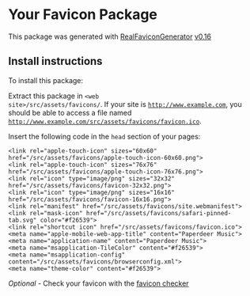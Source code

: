 # Your Favicon Package

This package was generated with [RealFaviconGenerator](https://realfavicongenerator.net/) [v0.16](https://realfavicongenerator.net/change_log#v0.16)

## Install instructions

To install this package:

Extract this package in <code>&lt;web site&gt;/src/assets/favicons/</code>. If your site is <code>http://www.example.com</code>, you should be able to access a file named <code>http://www.example.com/src/assets/favicons/favicon.ico</code>.

Insert the following code in the `head` section of your pages:

    <link rel="apple-touch-icon" sizes="60x60" href="/src/assets/favicons/apple-touch-icon-60x60.png">
    <link rel="apple-touch-icon" sizes="76x76" href="/src/assets/favicons/apple-touch-icon-76x76.png">
    <link rel="icon" type="image/png" sizes="32x32" href="/src/assets/favicons/favicon-32x32.png">
    <link rel="icon" type="image/png" sizes="16x16" href="/src/assets/favicons/favicon-16x16.png">
    <link rel="manifest" href="/src/assets/favicons/site.webmanifest">
    <link rel="mask-icon" href="/src/assets/favicons/safari-pinned-tab.svg" color="#f26539">
    <link rel="shortcut icon" href="/src/assets/favicons/favicon.ico">
    <meta name="apple-mobile-web-app-title" content="Paperdeer Music">
    <meta name="application-name" content="Paperdeer Music">
    <meta name="msapplication-TileColor" content="#f26539">
    <meta name="msapplication-config" content="/src/assets/favicons/browserconfig.xml">
    <meta name="theme-color" content="#f26539">

*Optional* - Check your favicon with the [favicon checker](https://realfavicongenerator.net/favicon_checker)